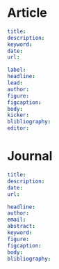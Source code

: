 
# Article

```yaml
title:
description: 
keyword:
date:
url:

label:
headline:
lead:
author:
figure:
figcaption:
body:
kicker:
blibliography:
editor:
```

# Journal

```yaml
title:
description:
date:
url:

headline:
author:
email:
abstract:
keyword:
figure:
figcaption:
body:
blibliography:
```